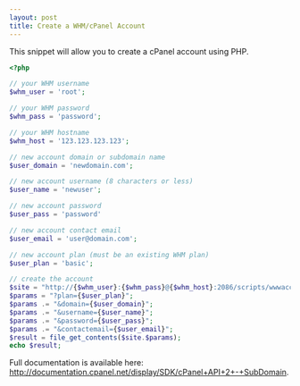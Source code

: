 ```yaml
---
layout: post
title: Create a WHM/cPanel Account
---
```


This snippet will allow you to create a cPanel account using PHP.

<!--break-->

```php
<?php

// your WHM username
$whm_user = 'root';

// your WHM password
$whm_pass = 'password';

// your WHM hostname
$whm_host = '123.123.123.123';

// new account domain or subdomain name
$user_domain = 'newdomain.com';

// new account username (8 characters or less)
$user_name = 'newuser';

// new account password
$user_pass = 'password'

// new account contact email
$user_email = 'user@domain.com';

// new account plan (must be an existing WHM plan)
$user_plan = 'basic';

// create the account
$site = "http://{$whm_user}:{$whm_pass}@{$whm_host}:2086/scripts/wwwacct";
$params = "?plan={$user_plan}";
$params .= "&domain={$user_domain}";
$params .= "&username={$user_name}";
$params .= "&password={$user_pass}";
$params .= "&contactemail={$user_email}";
$result = file_get_contents($site.$params);
echo $result;
```

Full documentation is available here: <a href="http://documentation.cpanel.net/display/SDK/cPanel+API+2+-+SubDomain">http://documentation.cpanel.net/display/SDK/cPanel+API+2+-+SubDomain</a>.